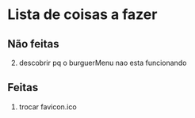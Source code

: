 # Lista de coisas a fazer

## Não feitas

2. descobrir pq o burguerMenu nao esta funcionando

## Feitas

1. trocar favicon.ico